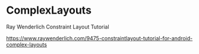 # ComplexLayouts
Ray Wenderlich Constraint Layout Tutorial

https://www.raywenderlich.com/9475-constraintlayout-tutorial-for-android-complex-layouts
